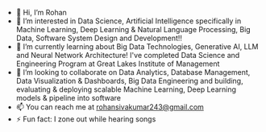 - 👋 Hi, I’m Rohan
- 👀 I’m interested in Data Science, Artificial Intelligence specifically in Machine Learning, Deep Learning & Natural Language Processing, Big Data, Software System Design and Development!!
- 🌱 I’m currently learning about Big Data Technologies, Generative AI, LLM and Neural Network Architecture! I've completed Data Science and Engineering Program at Great Lakes Institute of Management
- 💞️ I’m looking to collaborate on Data Analytics, Database Management, Data Visualization & Dashboards, Big Data Engineering and building, evaluating & deploying scalable Machine Learning, Deep Learning models & pipeline into software
- 📫 You can reach me at rohansivakumar243@gmail.com
- ⚡ Fun fact: I zone out while hearing songs

<!---
Rohan9401/Rohan9401 is a ✨ special ✨ repository because its `README.md` (this file) appears on your GitHub profile.
You can click the Preview link to take a look at your changes.
--->
